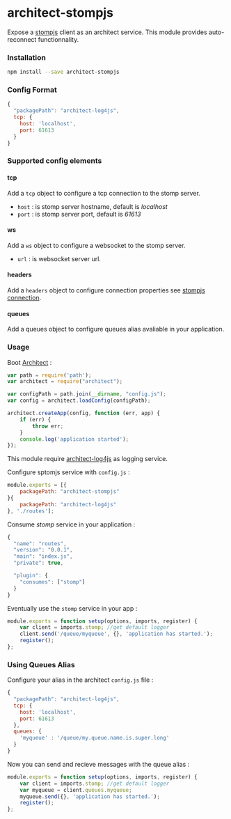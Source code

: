 architect-stompjs
=================

Expose a [stompjs](https://github.com/jmesnil/stomp-websocket) client as an architect service.
This module provides auto-reconnect functionnality.

### Installation

```sh
npm install --save architect-stompjs
```
### Config Format
```js
{
  "packagePath": "architect-log4js",
  tcp: {
    host: 'localhost',
    port: 61613
  }
}
```

### Supported config elements

#### tcp
Add a `tcp` object to configure a tcp connection to the stomp server.

* `host` : is stomp server hostname, default is *localhost*
* `port` : is stomp server port, default is *61613*

#### ws
Add a `ws` object to configure a websocket to the stomp server.

* `url` : is websocket server url.

#### headers
Add a `headers` object to configure connection properties see [stompjs connection](http://jmesnil.net/stomp-websocket/doc/#connection).

#### queues
Add a queues object to configure queues alias avaliable in your application.


### Usage

Boot [Architect](https://github.com/c9/architect) :

```js
var path = require('path');
var architect = require("architect");

var configPath = path.join(__dirname, "config.js");
var config = architect.loadConfig(configPath);

architect.createApp(config, function (err, app) {
    if (err) {
        throw err;
    }
    console.log('application started');
});
```

This module require [architect-log4js](https://github.com/bimedia-fr/architect-log4js) as logging service.

Configure sptomjs service with `config.js` :

```js
module.exports = [{
    packagePath: "architect-stompjs"
}{
    packagePath: "architect-log4js"
}, './routes'];
```

Consume *stomp* service in your application :

```js
{
  "name": "routes",
  "version": "0.0.1",
  "main": "index.js",
  "private": true,

  "plugin": {
    "consumes": ["stomp"]
  }
}
```

Eventually use the `stomp` service in your app :

```js
module.exports = function setup(options, imports, register) {
    var client = imports.stomp; //get default logger
    client.send('/queue/myqueue', {}, 'application has started.');
    register();
};
```

### Using Queues Alias

Configure your alias in the architect `config.js` file :
```js
{
  "packagePath": "architect-log4js",
  tcp: {
    host: 'localhost',
    port: 61613
  },
  queues: {
    'myqueue' : '/queue/my.queue.name.is.super.long'
  }
}
```

Now you can send and recieve messages with the queue alias :
```js
module.exports = function setup(options, imports, register) {
    var client = imports.stomp; //get default logger
    var myqueue = client.queues.myqueue;
    myqueue.send({}, 'application has started.');
    register();
};
```
